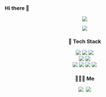 ### Hi there 👋

<p align='center'>
  <a href="https://github.com/ha2js">
    <img src="https://github-readme-stats.vercel.app/api?username=ha2js&hide=issues&show_icons=true&theme=graywhite&count_private=true"/>
  </a>
</p>

<p align='center'>
  <a href="https://github.com/anuraghazra/github-readme-stats">
    <img src="https://github-readme-stats.vercel.app/api/top-langs/?username=ha2js&layout=flag-india&count_private=true"/>
  </a>
</p>

<h3 align="center"> 🔎 Tech Stack </h3>
 
<p align="center">
  <img src="https://img.shields.io/badge/Java-007396?style=flat-square&logo=Java&logoColor=white"/>
  <img src="https://img.shields.io/badge/Spring-6DB33F?style=flat-square&logo=Spring&logoColor=white"/>
  <img src="https://img.shields.io/badge/-JPA-brightgreen?style=flat-square"/>
  <br>
  
  <img src="https://img.shields.io/badge/MySQL-1498F0?style=flat-square&logo=MySQL&logoColor=white"/>
  <img src="https://img.shields.io/badge/Microsoft_SQL_Server-CC2927?style=flat-square&logo=microsoft-sql-server&logoColor=white"/>
  <br>
  
  <img src="https://img.shields.io/badge/JavaScript-F7DF1E?style=flat-square&logo=JavaScript&logoColor=white"/>
  <img src="https://img.shields.io/badge/jquery-0769AD?style=flat-square&logo=jquery&logoColor=white"/>
  <img src="https://img.shields.io/badge/HTML5-E34F26?style=flat-square&logo=HTML5&logoColor=white"/>
  <img src="https://img.shields.io/badge/css-1572B6?flat-square&logo=css3&logoColor=white"/>
</p>

<h3 align="center">💁🏻‍♂ Me </h3>
<p align="center">
  <a href="https://www.instagram.com/j0ng._.118/"><img src="https://img.shields.io/badge/Instagram-E4405F?style=flat-square&logo=Instagram&logoColor=white&link=https://www.instagram.com/j0ng._.118/"/></a>&nbsp
  <a href="mailto:hajongse@gmail.com"><img src="https://img.shields.io/badge/Gmail-d14836?style=flat-square&logo=Gmail&logoColor=white&link=hajongse@gmail.com"/></a>
</p>
<br>
